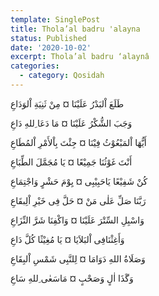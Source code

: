 ```yaml
---
template: SinglePost
title: Thola’al badru 'alayna
status: Published
date: '2020-10-02'
excerpt: Thola’al badru ‘alaynâ
categories:
  - category: Qosidah
---
```


طَلَعَ اْلبَدْرُ عَلَيْنَا ¤ مِنْ ثَنِيَةِ اْلوَدَاعِ

وَجَبَ الشُّکْرُ عَلَيْنَا ¤ مَا دَعَا ِللهِ دَاعِ

أَيُّهَا اْلمَبْعُوْثُ فِيْنَا ¤ جِئْتَ بِاْلأَمْرِ اْلمُطَاعِ

أَنْتَ غَوْثُنَا جَمِيْعًا ¤ يَا مُجَمَّلَ الطِّبَاعِ

کُنْ شَفِيْعًا يَاحَبِيْبِی ¤ يِوْمَ حَشْرٍ وَاجْتِمَاعِ 

رَبَّنَا صَلِّ عَلٰی مَنْ ¤ حَلَّ فِی خَيْرِ اْلِبقَاعِ

وَاسْبِلِ السِّتْرَ عَلَيْنَا ¤ وَاکْفِنَا شَرَّ النِّزَاعِ

وَأَغِثْنَافِی اْلبَلاَيَا ¤ يَا مُغِيْثًا کُلَّ دَاعِ

وَصَلَاةُ اللهِ دَوَامَا ¤ لِلنَّبِی شَمْسِ اْلبِقَاعِ

وَگَذَا اٰلٍ وَصَحْبٍ ¤ مَاسَعٰی ِللهِ سَاعِ


